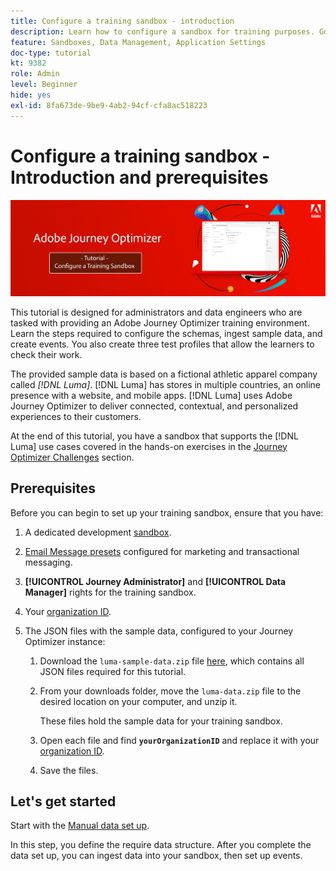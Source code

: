 ```yaml
---
title: Configure a training sandbox - introduction
description: Learn how to configure a sandbox for training purposes. Go through the steps required to configure the schemas, ingest sample data, and create events.
feature: Sandboxes, Data Management, Application Settings
doc-type: tutorial
kt: 9382
role: Admin
level: Beginner
hide: yes
exl-id: 8fa673de-9be9-4ab2-94cf-cfa8ac518223
---
```

# Configure a training sandbox - Introduction and prerequisites

![Banner Tutorial- Configure a training sandbox](./assets/ajo-banner-configure-training-sandbox.png)

This tutorial is designed for administrators and data engineers who are tasked with providing an Adobe Journey Optimizer training environment. Learn the steps required to configure the schemas, ingest sample data, and create events. You also create three test profiles that allow the learners to check their work.

The provided sample data is based on a fictional athletic apparel company called _[!DNL Luma]_. [!DNL Luma] has stores in multiple countries, an online presence with a website, and mobile apps. [!DNL Luma] uses Adobe Journey Optimizer to deliver connected, contextual, and personalized experiences to their customers.

At the end of this tutorial, you have a sandbox that supports the [!DNL Luma] use cases covered in the hands-on exercises in the [Journey Optimizer Challenges](/help/challenges/introduction-and-prerequisites.md) section.

## Prerequisites

Before you can begin to set up your training sandbox, ensure that you have:

1. A dedicated development [sandbox](https://experienceleague.adobe.com/docs/journey-optimizer-learn/tutorials/access-control/create-and-manage-sandboxes.html?lang=en).

1. [Email Message presets](https://experienceleague.adobe.com/docs/journey-optimizer-learn/tutorials/configuration/channel-configuration/set-up-email-channel.html?lang=en) configured for marketing and transactional messaging.

1. **[!UICONTROL Journey Administrator]** and **[!UICONTROL Data Manager]** rights for the training sandbox.

1. Your [organization ID](https://experienceleague.adobe.com/docs/core-services/interface/administration/organizations.html?lang=en).

1. The JSON files with the sample data, configured to your Journey Optimizer instance:

   1. Download the `luma-sample-data.zip` file [here](/help/tutorial-configure-a-training-sandbox/assets/luma-data/luma-sample-data.zip), which contains all JSON files required for this tutorial.

   1. From your downloads folder, move the `luma-data.zip` file to the desired location on your computer, and unzip it.

      These files hold the sample data for your  training sandbox.

   1. Open each file and find **`yourOrganizationID`** and replace it with your [organization ID](https://experienceleague.adobe.com/docs/core-services/interface/administration/organizations.html?lang=en).
   
   1. Save the files.

## Let's get started

Start with the [Manual data set up](/help/tutorial-configure-a-training-sandbox/manual-data-set-up.md). 

In this step, you define the require data structure. After you complete the data set up, you can ingest data into your sandbox, then set up events.
